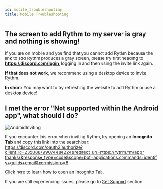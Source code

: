 ```yaml
---
id: mobile_troubleshooting
title: Mobile Troubleshooting
---
```


## The screen to add Rythm to my server is gray and nothing is showing!
If you are on mobile and you find that you cannot add Rythm because the link to add Rythm produces a gray screen, please try first heading to **https://discord.com/login**, logging in and then using the invite link again.

**If that does not work**, we recommend using a desktop device to invite Rythm.

**In short:** You may want to try refreshing the website to add Rythm or use a desktop device!

## I met the error "Not supported within the Android app", what should I do?
![AndroidInviting](/img/docs/mobile-troubleshooting/Android-inviting.png)

If you encounter this error when inviting Rythm, try opening an **Incognito Tab** and copy this link into the search bar:
https://discord.com/oauth2/authorize?client_id=235088799074484224&redirect_uri=https://rythm.fm/app?thankss&response_type=code&scope=bot+applications.commands+identify+guilds+email&permissions=8

[Click here](https://support.google.com/chrome/answer/95464) to learn how to open an Incognito Tab.

If you are still experiencing issues, please go to [Get Support](/get_support) section.
